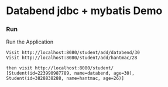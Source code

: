 # Databend jdbc + mybatis Demo


### Run

Run the Application

```
Visit http://localhost:8080/student/add/databend/30
Visit http://localhost:8080/student/add/hantmac/28

then visit http://localhost:8080/student/
[Student(id=223990987789, name=databend, age=30), Student(id=3828838288, name=hantmac, age=26)]
```

